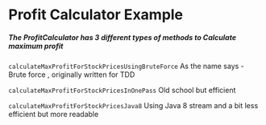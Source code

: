 # Profit Calculator Example

##### The ProfitCalculator has 3 different types of methods to Calculate maximum profit

`
calculateMaxProfitForStockPricesUsingBruteForce
`
As the name says - Brute force , originally written for TDD

`calculateMaxProfitForStockPricesInOnePass`
Old school but efficient

`calculateMaxProfitForStockPricesJava8` 
Using Java 8 stream and a bit less efficient but more readable
